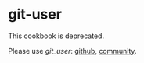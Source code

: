 # git-user

This cookbook is deprecated.

Please use *git_user*: [github](https://github.com/lxmx/chef-git-user), [community](http://community.opscode.com/cookbooks/git_user).
